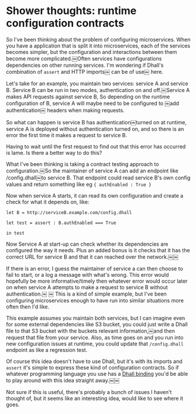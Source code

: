 # Shower thoughts: runtime configuration contracts

So I've been thinking about the problem of configuring microservices. When you have a application that is split it into microservices, each of the services becomes simpler, but the configuration and interactions between them become more complicated.￼Often services have configurations dependencies on other running services. I'm wondering if Dhall's combination of `assert` and HTTP imports￼ can be of use￼ here.

Let's take for an example, you maintain two services: service A and service B. Service B can be run in two modes, authentication on and off.￼Service A makes API requests against service B, So depending on the runtime configuration of B, service A will maybe need to be configured to ￼add authentication￼ headers when making requests.

So what can happen is service B has authentication￼turned on at runtime, service A is deployed without authentication turned on, and so there is an error the first time it makes a request to service B.

Having to wait until the first request to find out that this error has occurred is lame. Is there a better way to do this?

What I've been thinking is taking a contract testing approach to configuration.￼So the maintainer of service A can add an endpoint like /config.dhall￼to service B. That endpoint could read service B's own config values and return something like eg `{ authEnabled : True }`

Now when service A starts, it can read its own configuration and create a check for what it depends on, like:

```
let B = http://serviceB.example.com/config.dhall

let test = assert : B.authEnabled === True

in test
```

Now Service A at start-up can check whether its dependencies are configured the way it needs. Plus an added bonus is it checks that it has the correct URL for service B and that it can reached over the network.￼￼

If there is an error, I guess the maintainer of service a can then choose to fail to start, or a log a message with what's wrong. This error would hopefully be more informative/timely then whatever error would occur later on when service A attempts to make a request to service B without authentication.￼
￼
This is a kind of simple example, but I've been configuring microservices enough to have run into similar situations more often then I'd like.

This example assumes you maintain both services, but I can imagine even for some external dependencies like S3 bucket, you could just write a Dhall file to that S3 bucket with the buckets relevant information,￼and then request that file from your service. Also, as time goes on and you run into new configuration issues at runtime, you could update that `/config.dhall` endpoint as like a regression test.

Of course this idea doesn't have to use Dhall, but it's with its imports and `assert` it's simple to express these kind of configuration contracts. So if whatever programming language you use has a [Dhall binding](https://github.com/dhall-lang/awesome-dhall#binding) you'd be able to play around with this idea straight away.￼￼

Not sure if this is useful, there's probably a bunch of issues I haven't thought of, but it seems like an interesting idea, would like to see where it goes.
